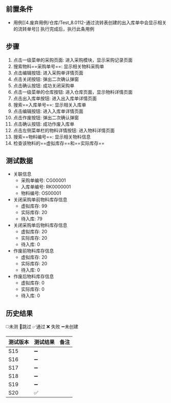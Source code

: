 
## 前置条件

- 用例[[4.废弃用例/仓库/Test_8.0112-通过流转表创建的出入库单中会显示相关的流转单号]] 执行完成后，执行此条用例

## 步骤

1. 点击一级菜单的采购页面: 进入采购模块，显示采购记录页面
2. 搜索物料==采购单号==: 显示相关物料采购单
3. 点击编辑按钮: 进入采购单详情页面
4. 点击关闭按钮: 弹出二次确认弹窗
5. 点击确认按钮: 成功关闭采购单
6. 点击一级菜单的仓库按钮: 进入仓库页面，显示物料详情页面
7. 点击出入库单按钮: 进入出入库单详情页面
8. 搜索==入库单号==: 显示相关入库单
9. 点击编辑按钮: 进入入库单详情页面
10. 点击作废按钮: 弹出二次确认弹窗
11. 点击确认按钮: 成功作废入库单
12. 点击左侧菜单栏的物料详情按钮: 进入物料详情页面
13. 搜索==物料编号==: 显示相关物料信息
14. 检查该物料的==虚拟库存==和==实际库存== 

## 测试数据

- 关联信息
	- 采购单编号: CG00001
	- 入库单编号: RK0000001
	- 物料编号: OS00001
- 关闭采购单前物料库存信息
	- 虚拟库存: 99
	- 实际库存: 20
	- 待入库: 79
- 关闭采购单后物料库存信息
	- 虚拟库存: 20
	- 实际库存: 20
	- 待入库: 0
- 作废前物料库存信息
	- 虚拟库存: 20
	- 实际库存: 20
	- 待入库: 0
- 作废后物料库存信息
	- 虚拟库存: 0
	- 实际库存: 0
	- 待入库: 0

## 历史结果
 ◻️未测    🚫跳过     ✅通过    ❌ 失败    ➖未创建
  
| 测试版本 | 测试结果 | 备注 |
| ---- | ---- | ---- |
| S15 | ➖ |  |
| S16 | ➖ |  |
| S17 | ➖ |  |
| S18 | ➖ |  |
| S19 | ➖ |  |
| S20 | ✅ |  |
